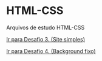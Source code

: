 # HTML-CSS
 Arquivos de estudo HTML-CSS

<a href="Exercicios/d03/index.html" target="_blank">Ir para Desafio 3. (Site simples)</a>

<a href="Exercicios/d04/index.html" target="_blank">Ir para Desafio 4. (Background fixo)</a>